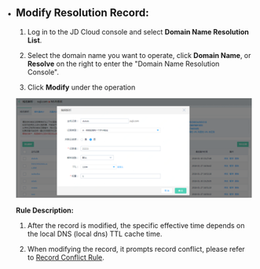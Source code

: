 - ## **Modify Resolution Record:**

  1. Log in to the JD Cloud console and select **Domain Name Resolution List**.

  2. Select the domain name you want to operate, click **Domain Name**, or **Resolve** on the right to enter the "Domain Name Resolution Console".

  3. Click **Modify** under the operation

  ![img](https://github.com/jdcloudcom/cn/blob/edit/image/dns-img/modify-record1.png)

  **Rule Description:**

  1. After the record is modified, the specific effective time depends on the local DNS (local dns) TTL cache time.

  2. When modifying the record, it prompts record conflict, please refer to [Record Conflict Rule](Domain-Record-Conflict.md).
